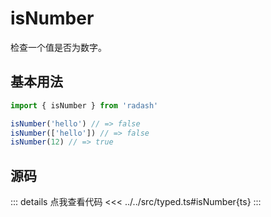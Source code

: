 # isNumber

检查一个值是否为数字。

## 基本用法

```ts
import { isNumber } from 'radash'

isNumber('hello') // => false
isNumber(['hello']) // => false
isNumber(12) // => true
```

## 源码

::: details 点我查看代码
<<< ../../src/typed.ts#isNumber{ts}
:::
